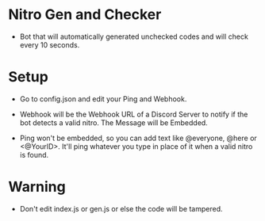 # Nitro Gen and Checker

-  Bot that will automatically generated unchecked codes and will check every 10 seconds.

# Setup

- Go to config.json and edit your Ping and Webhook.

- Webhook will be the Webhook URL of a Discord Server to notify if the bot detects a valid nitro. The Message will be Embedded.

- Ping won't be embedded, so you can add text like @everyone, @here or <@YourID>. It'll ping whatever you type in place of it when a valid nitro is found.

# Warning

- Don't edit index.js or gen.js or else the code will be tampered.
